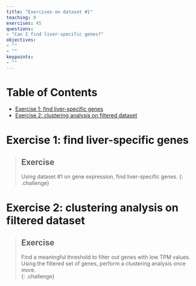 ```yaml
---
title: "Exercises on dataset #1"
teaching: 0
exercises: 45
questions:
- "Can I find liver-specific genes?"
objectives:
- ""
- ""
keypoints:
- ""
---
```


# Table of Contents

<!-- MarkdownTOC autolink="True" -->

- [Exercise 1: find liver-specific genes](#exercise-1-find-liver-specific-genes)
- [Exercise 2: clustering analysis on filtered dataset](#exercise-2-clustering-analysis-on-filtered-dataset)

<!-- /MarkdownTOC -->

# Exercise 1: find liver-specific genes

> ## Exercise
> Using dataset #1 on gene expression, find liver-specific genes.
{: .challenge} 


# Exercise 2: clustering analysis on filtered dataset

> ## Exercise 
> Find a meaningful threshold to filter out genes with low TPM values. 
> Using the filtered set of genes, perform a clustering analysis once more.  
{: .challenge} 
